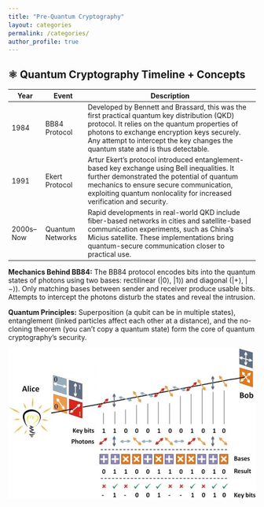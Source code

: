 ```yaml
---
title: "Pre-Quantum Cryptography"
layout: categories
permalink: /categories/
author_profile: true
---
```

## ⚛️ Quantum Cryptography Timeline + Concepts

| Year       | Event            | Description                                                                 |
|------------|------------------|-----------------------------------------------------------------------------|
| 1984       | BB84 Protocol    | Developed by Bennett and Brassard, this was the first practical quantum key distribution (QKD) protocol. It relies on the quantum properties of photons to exchange encryption keys securely. Any attempt to intercept the key changes the quantum state and is thus detectable. |
| 1991       | Ekert Protocol   | Artur Ekert’s protocol introduced entanglement-based key exchange using Bell inequalities. It further demonstrated the potential of quantum mechanics to ensure secure communication, exploiting quantum nonlocality for increased verification and security. |
| 2000s–Now  | Quantum Networks | Rapid developments in real-world QKD include fiber-based networks in cities and satellite-based communication experiments, such as China’s Micius satellite. These implementations bring quantum-secure communication closer to practical use. |

**Mechanics Behind BB84:** The BB84 protocol encodes bits into the quantum states of photons using two bases: rectilinear (|0⟩, |1⟩) and diagonal (|+⟩, |−⟩). Only matching bases between sender and receiver produce usable bits. Attempts to intercept the photons disturb the states and reveal the intrusion.

**Quantum Principles:** Superposition (a qubit can be in multiple states), entanglement (linked particles affect each other at a distance), and the no-cloning theorem (you can’t copy a quantum state) form the core of quantum cryptography’s security.

![BB84 Protocol](/assets/images/BB84.png)

